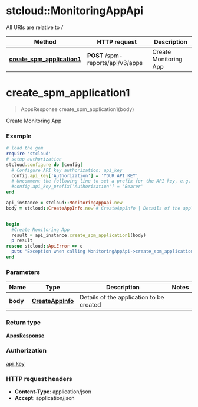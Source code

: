 # stcloud::MonitoringAppApi

All URIs are relative to */*

| Method                                                                     | HTTP request                      | Description           |
| -------------------------------------------------------------------------- | --------------------------------- | --------------------- |
| [**create_spm_application1**](MonitoringAppApi.md#create_spm_application1) | **POST** /spm-reports/api/v3/apps | Create Monitoring App |

# **create_spm_application1**
> AppsResponse create_spm_application1(body)

Create Monitoring App

### Example
```ruby
# load the gem
require 'stcloud'
# setup authorization
stcloud.configure do |config|
  # Configure API key authorization: api_key
  config.api_key['Authorization'] = 'YOUR API KEY'
  # Uncomment the following line to set a prefix for the API key, e.g. 'Bearer' (defaults to nil)
  #config.api_key_prefix['Authorization'] = 'Bearer'
end

api_instance = stcloud::MonitoringAppApi.new
body = stcloud::CreateAppInfo.new # CreateAppInfo | Details of the application to be created


begin
  #Create Monitoring App
  result = api_instance.create_spm_application1(body)
  p result
rescue stcloud::ApiError => e
  puts "Exception when calling MonitoringAppApi->create_spm_application1: #{e}"
end
```

### Parameters

| Name     | Type                                  | Description                              | Notes |
| -------- | ------------------------------------- | ---------------------------------------- | ----- |
| **body** | [**CreateAppInfo**](CreateAppInfo.md) | Details of the application to be created |

### Return type

[**AppsResponse**](AppsResponse.md)

### Authorization

[api_key](../README.md#api_key)

### HTTP request headers

 - **Content-Type**: application/json
 - **Accept**: application/json
